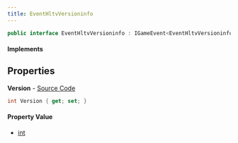 ```yaml
---
title: EventHltvVersioninfo
---
```


```csharp
public interface EventHltvVersioninfo : IGameEvent<EventHltvVersioninfo>
```

#### Implements

## Properties

**Version** - [Source Code](https://github.com/swiftly-solution/swiftlys2/blob/main/managed/src/SwiftlyS2.Generated/GameEvents/Interfaces/EventHltvVersioninfo.cs#L21)

```csharp
int Version { get; set; }
```

#### Property Value

- [int](https://learn.microsoft.com/dotnet/api/system.int32)

